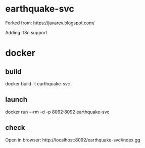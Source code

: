 # earthquake-svc

Forked from: https://javarev.blogspot.com/

Adding i18n support

# docker

## build
docker build -t earthquake-svc .
## launch
docker run --rm -d -p 8092:8092 earthquake-svc
## check
Open in browser: http://localhost:8092/earthquake-svc/index.gg